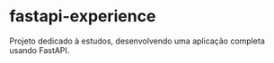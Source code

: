 # fastapi-experience
Projeto dedicado à estudos, desenvolvendo uma aplicação completa usando FastAPI.
